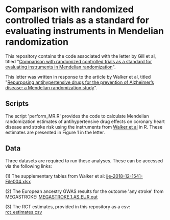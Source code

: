 
# Comparison with randomized controlled trials as a standard for evaluating instruments in Mendelian randomization

This repository contains the code associated with the letter by Gill et al, titled "[Comparison with randomized controlled trials as a standard for evaluating instruments in Mendelian randomization](https://doi.org/10.1093/ije/dyz236)". 

This letter was written in response to the article by Walker et al, titled "[Repurposing antihypertensive drugs for the prevention of Alzheimer’s disease: a Mendelian randomization study](https://doi.org/10.1093/ije/dyz155)".

## Scripts

The script 'perform_MR.R' provides the code to calculate Mendelian randomization estimates of antihypertensive drug effects on coronary heart disease and stroke risk using the instruments from [Walker et al](https://doi.org/10.1093/ije/dyz155) in R. These estimates are presented in Figure 1 in the letter.

## Data

Three datasets are required to run these analyses. These can be accessed via the following links:

(1) The supplementary tables from Walker et al: [ije-2018-12-1541-File004.xlsx](https://doi.org/10.1093/ije/dyz155)

(2) The European ancestry GWAS results for the outcome 'any stroke' from MEGASTROKE: [MEGASTROKE.1.AS.EUR.out](http://www.megastroke.org/) 

(3) The RCT estimates, provided in this repository as a csv: [rct_estimates.csv](https://github.com/venexia/rct-instrument-comparison/blob/master/rct_estimates.csv)
